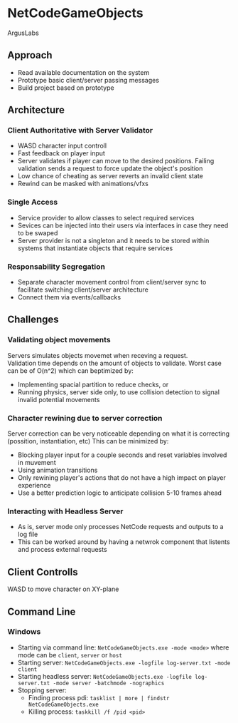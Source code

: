# NetCodeGameObjects
 ArgusLabs 

## Approach
- Read available documentation on the system
- Prototype basic client/server passing messages
- Build project based on prototype
  
## Architecture
### Client Authoritative with Server Validator
- WASD character input controll
- Fast feedback on player input
- Server validates if player can move to the desired positions.  Failing validation sends a request to force update the object's position
- Low chance of cheating as server reverts an invalid client state
- Rewind can be masked with animations/vfxs
### Single Access 
- Service provider to allow classes to select required services
- Sevices can be injected into their users via interfaces in case they need to be swaped
- Server provider is not a singleton and it needs to be stored within systems that instantiate objects that require services
### Responsability Segregation
- Separate character movement control from client/server sync to facilitate switching client/server architecture
- Connect them via events/callbacks

## Challenges
### Validating object movements
Servers simulates objects movemet when receving a request.  
Validation time depends on the amount of objects to validate.  Worst case can be of O(n^2) which can beptimized by:
- Implementing spacial partition to reduce checks, or
- Running physics, server side only, to use collision detection to signal invalid potential movements
### Character rewining due to server correction
Server correction can be very noticeable depending on what it is correcting (possition, instantiation, etc)
This can be minimized by:
- Blocking player input for a couple seconds and reset variables involved in muvement
- Using animation transitions
- Only rewining player's actions that do not have a high impact on player experience
- Use a better prediction logic to anticipate collision 5-10 frames ahead
### Interacting with Headless Server
- As is, server mode only processes NetCode requests and outputs to a log file
- This can be worked around by having a netwrok component that listents and process external requests

## Client Controlls
WASD to move character on XY-plane

## Command Line
### Windows
- Starting via command line: `NetCodeGameObjects.exe -mode <mode>` where mode can be `client`, `server` or `host`
- Starting server: `NetCodeGameObjects.exe -logfile log-server.txt -mode client`
- Starting headless server: `NetCodeGameObjects.exe -logfile log-server.txt -mode server -batchmode -nographics`
- Stopping server:
	- Finding process pdi: `tasklist | more | findstr  NetCodeGameObjects.exe`
	- Killing process: `taskkill /f /pid <pid>`
